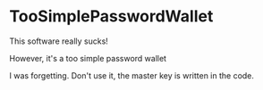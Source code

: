 # TooSimplePasswordWallet

This software really sucks!

However, it's a too simple password wallet

I was forgetting. Don't use it, the master key is written in the code.

